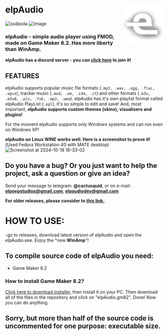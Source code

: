 # elpAudio <img align="right" width="128" height="128" src="https://github.com/elpaudio/elpAudio/raw/master/elpAudio/data/ico.bmp" alt="elpAudio icon" />
![ssdasda](https://github.com/user-attachments/assets/4a5b4f75-f95c-478b-8e6e-449bb0cfed99)
![image](https://github.com/user-attachments/assets/128a51ca-ffbd-4e6e-9c45-0fe7e44f99ca)


 ### elpAudio - simple audio player using FMOD, made on Game Maker 8.2. Has more liberty than WinAmp.
**elpAudio has a discord server - you can <a href="https://discord.gg/n64mcGT6Sr">click here</a> to join it!**
## FEATURES
elpAudio supports popular music file formats (`.mp3, .wav, .ogg, .flac, .opus`), tracker music (`.mod, .xm, .s3m, .it`) and other formats (`.m3u, .m3u8, .pls, .fsb, .mp2, .wma`). 
elpAudio has it's own playlist format called elpAudio PlayList (`.epl`), it's so simple to edit and save!
And, most important, **elpAudio supports custom themes (skins), visualisers and plugins!**

For the moment elpAudio supports only Windows systems and can run even on Windows XP! 

**elpAudio on Linux WINE works well. Here is a screenshot to prove it!** (Used Fedora Workstation 40 with MATE desktop)
![Screenshot at 2024-10-18 18-33-02](https://github.com/user-attachments/assets/38f3dc73-6316-4e83-b240-bd03a092cfcd)

## Do you have a bug? Or you just want to help the project, ask a question or give an idea? 
Send your message to telegram: **@cactusquid**, or on e-mail: **elpoepstudios@gmail.com**, **elpaudiodev@gmail.com**

****For older releases, please consider to <a href='https://github.com/elpoeprod/elpAudio/releases'>this link.</a>****

# HOW TO USE:
-go to releases, download latest version of elpAudio and open the elpAudio.exe. Enjoy the "new **WinAmp**"!

## To compile source code of elpAudio you need:
  - Game Maker 8.2

### How to install Game Maker 8.2?
<a href="https://www.mediafire.com/file/bqwyde1k1s2hrz2/Game_Maker_8.2_Setup.exe/file">Click here to download installer</a>, then install it on your PC.
Then download all of the files in the repository and click on "elpAudio.gm82". Done! Now you can do anything.
## Sorry, but more than half of the source code is uncommented for one purpose: executable size.

